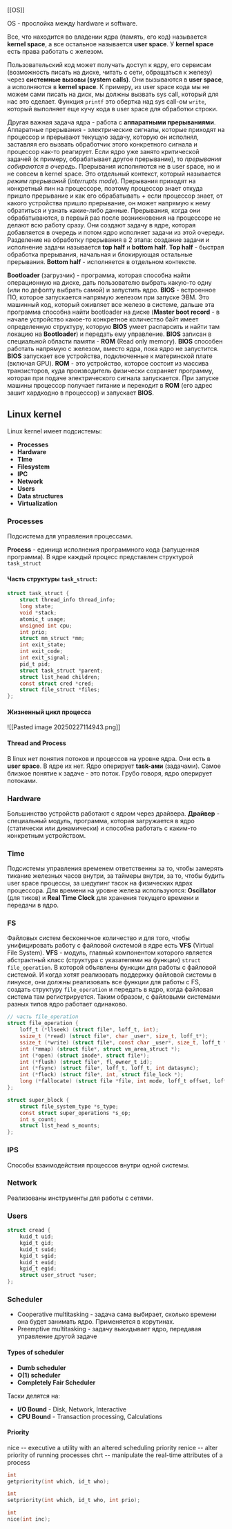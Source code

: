 [[OS]]

OS - прослойка между hardware и software. 

Все, что находится во владении ядра (память, его код) называется **kernel space**, а все остальное называется **user space**. У **kernel space** есть права работать с железом. 

Пользовательский код может получать доступ к ядру, его сервисам (возможность писать на диске, читать с сети, обращаться к железу) через **системные вызовы (system calls)**. Они вызываются в **user space**, а исполняются в **kernel space**.
К примеру, из user space кода мы не можем сами писать на диск, мы должны вызвать sys call, который для нас это сделает. Функция `printf` это обертка над sys call-ом `write`, который выполняет еще кучу кода в user space для обработки строки.

Другая важная задача ядра - работа с **аппаратными прерываниями**. Аппаратные прерывания - электрические сигналы, которые приходят на процессор и прерывают текущую задачу, которую он исполнял, заставляя его вызвать обработчик этого конкретного сигнала и процессор как-то реагирует. Если ядро уже занято критической задачей (к примеру, обрабатывает другое прерывание), то *прерывания собираются в очередь*. Прерывания исполняются не в user space, но и не совсем в kernel space. Это отдельный контекст, который называется *режим прерываний* (*interrupts mode*). Прерывания приходят на конкретный пин на процессоре, поэтому процессор знает откуда пришло прерывание и как его обрабатывать + если процессор знает, от какого устройства пришло прерывание, он может напрямую к нему обратиться и узнать какие-либо данные. Прерывания, когда они обрабатываются, в первый раз после возникновения на процессоре не делают всю работу сразу. Они создают задачу в ядре, которая добавляется в очередь и потом ядро исполняет задачи из этой очереди. Разделение на обработку прерывания в 2 этапа: создание задачи и исполнение задачи называется **top half** и **bottom half**. **Top half** - быстрая обработка прерывания, начальная и блокирующая остальные прерывания. **Bottom half** - исполняется в отдельном контексте. 

**Bootloader** (загрузчик) - программа, которая способна найти операционную на диске, дать пользователю выбрать какую-то одну (или по дефолту выбрать самой) и запустить ядро. 
**BIOS** - встроенное ПО, которое запускается напрямую железом при запуске ЭВМ. Это машинный код, который оживляет все железо в системе, дальше эта программа способна найти bootloader на диске (**Master boot record** - в начале устройство какое-то конкретное количество байт имеет определенную структуру, которую **BIOS** умеет распарсить и найти там локацию на **Bootloader**) и передать ему управление. **BIOS** записан в специальной области памяти - **ROM** (Read only memory). **BIOS** способен работать напрямую с железом, вместо ядра, пока ядро не запустится. **BIOS** запускает все устройства, подключенные к материнской плате (включая GPU). 
**ROM** - это устройство, которое состоит из массива транзисторов, куда производитель физически сохраняет программу, которая при подаче электрического сигнала запускается.
При запуске машины процессор получает питание и переходит в **ROM** (его адрес зашит хардкодно в процессор) и запускает **BIOS**.

## Linux kernel
Linux kernel имеет подсистемы:
- **Processes**
- **Hardware**
- **TIme**
- **Filesystem**
- **IPC**
- **Network**
- **Users**
- **Data structures**
- **Virtualization**

### Processes 
Подсистема для управления процессами.

**Process** - единица исполнения программного кода (запущенная программа).
В ядре каждый процесс представлен структурой `task_struct`

#### Часть структуры `task_struct`:
```C
struct task_struct {
	struct thread_info thread_info;
	long state;
	void *stack;
	atomic_t usage;
	unsigned int cpu;
	int prio;
	struct mm_struct *mm;
	int exit_state;
	int exit_code;
	int exit_signal;
	pid_t pid;
	struct task_struct *parent;
	struct list_head children;
	const struct cred *cred;
	struct file_struct *files;
};
```

#### Жизненный цикл процесса

![[Pasted image 20250227114943.png]]

#### Thread and Process
В linux нет понятия потоков и процессов на уровне ядра. Они есть в **user space**. В ядре их нет. Ядро оперирует **task-ами** (задачами). Самое близкое понятие к задаче - это поток. Грубо говоря, ядро оперирует потоками. 

### Hardware
Большинство устройств работают с ядром через драйвера. 
**Драйвер** - специальный модуль, программа, которая загружается в ядро (статически или динамически) и способна работать с каким-то конкретным устройством. 

### Time
Подсистемы управления временем ответственны за то, чтобы замерять тикание железных часов внутри, за таймеры внутри, за то, чтобы будить user space процессы, за шедулинг тасок на физических ядрах процессора. 
Для времени на уровне железа используются: **Oscillator** (для тиков) и **Real Time Clock** для хранения текущего времени и передачи в ядро.

### FS
Файловых систем бесконечное количество и для того, чтобы унифицировать работу с файловой системой в ядре есть **VFS** (Virtual File System).
**VFS** - модуль, главный компонентом которого является абстрактный класс (структура с указателями на функции) `struct file_operation`. В которой объявлены функции для работы с файловой системой. И когда хотят реализовать поддержку файловой системы в линуксе, они должны реализовать все функции для работы с FS, создать структуру `file_operation` и передать в ядро, когда файловая система там регистрируется. Таким образом, с файловыми системами разных типов ядро работает одинаково.

```C
// часть file_operation
struct file_operation {
	loff_t (*llseek) (struct file*, loff_t, int);
	ssize_t (*read) (struct file*, char _user*, size_t, loff_t*);
	ssize_t (*write) (struct file*, const char _user*, size_t, loff_t *);
	int (*mmap) (struct file*, struct vm_area_struct *);
	int (*open) (struct inode*, struct file*);
	int (*flush) (struct file*, fl_owner_t id);
	int (*fsync) (struct file*, loff_t, loff_t, int datasync);
	int (*flock) (struct file*, int, struct file_lock *);
	long (*fallocate) (struct file *file, int mode, loff_t offset, loff_t len);
};

struct super_block {
	struct file_system_type *s_type;
	const struct super_operations *s_op;
	int s_count;
	struct list_head s_mounts;
};
```

### IPS
Способы взаимодействия процессов внутри одной системы. 

### Network
Реализованы инструменты для работы с сетями.

### Users

```C
struct cread {
	kuid_t uid;
	kgid_t gid;
	kuid_t suid;
	kgid_t sgid;
	kuid_t euid;
	kgid_t egid;
	struct user_struct *user;
};
```

### Scheduler

- Cooperative multitasking - задача сама выбирает, сколько времени она будет занимать ядро. Применяется в корутинах. 
- Preemptive multitasking - задачу выкидывает ядро, передавая управление другой задаче

#### Types of scheduler

- **Dumb scheduler**
- **O(1) scheduler**
- **Completely Fair Scheduler**

Таски делятся на:
- **I/O Bound** - Disk, Network, Interactive
- **CPU Bound** - Transaction processing, Calculations

#### Priority
nice -- executive a utility with an altered scheduling priority
renice -- alter priority of running processes
chrt -- manipulate the real-time attributes of a process

```C
int
getpriority(int which, id_t who);

int
setpriority(int which, id_t who, int prio);

int 
nice(int inc);
```





